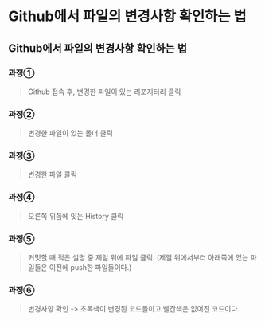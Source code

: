 # Github에서 파일의 변경사항 확인하는 법

## Github에서 파일의 변경사항 확인하는 법
### 과정①
>Github 접속 후, 변경한 파일이 있는 리포지터리 클릭

### 과정②
> 변경한 파일이 있는 폴더 클릭

### 과정③
> 변경한 파일 클릭

### 과정④
> 오른쪽 위쯤에 잇는 History 클릭

### 과정⑤
> 커밋할 때 적은 설명 중 제일 위에 파일 클릭. (제일 위에서부터 아래쪽에 있는 파일들은 이전에 push한 파일들이다.)

### 과정⑥
> 변경사항 확인 -> 초록색이 변경된 코드들이고 빨간색은 없어진 코드이다.

